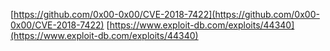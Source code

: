 [https://github.com/0x00-0x00/CVE-2018-7422](https://github.com/0x00-0x00/CVE-2018-7422)
[https://www.exploit-db.com/exploits/44340](https://www.exploit-db.com/exploits/44340)
